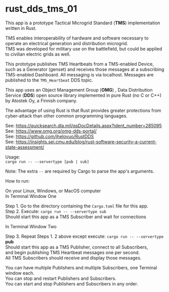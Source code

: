 # rust_dds_tms_01
This app is a prototype Tactical Microgrid Standard (**TMS**) implementation written in Rust.  

TMS enables interoperability of hardware and software necessary to operate an electrical generation and distribution microgrid.  
TMS was developed for military use on the battlefield, but could be applied to civilian electric grids as well.  


This prototype publishes TMS Heartbeats from a TMS-enabled Device, such as a Generator (genset) and receives those messages at a subscribing TMS-enabled Dashboard. All messaging is via localhost. Messages are published to the `TMS_Heartbeat` DDS topic.

This app uses an Object Management Group (**OMG**) , Data Distribution Service (**DDS**) open source library implemented in pure Rust (no C or C++) by Atostek Oy, a Finnish company.  

The advantage of using Rust is that Rust provides greater protections from cyber-attack than other common programming languages.  

See: https://quicksearch.dla.mil/qsDocDetails.aspx?ident_number=285095  
See: https://www.omg.org/omg-dds-portal/  
See: https://github.com/jhelovuo/RustDDS  
See: https://insights.sei.cmu.edu/blog/rust-software-security-a-current-state-assessment/  

Usage:  
  `cargo run -- --servertype [pub | sub]`  

Note: The extra `--` are required by Cargo to parse the app's arguments.  

How to run:  
 
On your Linux, Windows, or MacOS computer  
In Terminal Window One  

Step 1. Go to the directory containing the `Cargo.toml` file for this app.  
Step 2. Execute: `cargo run -- --servertype sub`  
        Should start this app as a TMS Subscriber and wait for connections  
 
In Terminal Window Two  
 
Step 3. Repeat Steps 1. 2 above except execute: `cargo run -- --servertype` **pub**    
        Should start this app as a TMS Publisher, connect to all Subscribers,  
        and begin publishing TMS Heartbeat messages one per second.  
        All TMS Subscribers should receive and display those messages.  

You can have multiple Publishers and multiple Subscribers, one Terminal window each.  
You can stop and restart Publishers and Subscribers.  
You can start and stop Publishers and Subscribers in any order.  
